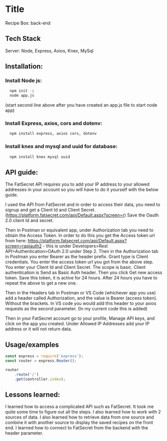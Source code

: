 # Title

Recipe Box: back-end

## Tech Stack

Server: Node, Express, Axios, Knex, MySql

## Installation:

### Install Node js:

```bash
  npm init -y
  node app.js 
```
(start second line above after you have created an app.js file to start node app)

### Install Express, axios, cors and dotenv:

```bash
  npm install express, axios cors, dotenv
```

### Install knex and mysql and uuid for database:

```bash
  npm install knex mysql uuid
```

## API guide:

The FatSecret API requires you to add your IP address to your allowed addresses in your account so you will have to do it yourself with the below guide.

I used the API from FatSecret and in order to access their data, you need to signup and get a Client Id and Client Secret. (https://platform.fatsecret.com/api/Default.aspx?screen=r)
Save the Oauth 2.0 client Id and secret.

Then in Postman or equivalent app, under Authorization tab you need to obtain the Access Token. In order to do this you get the Access token url from here: https://platform.fatsecret.com/api/Default.aspx?screen=rapiauth2 - this is under Developers>Rest API>Authentication>OAuth 2.0 under Step 2.
Then in the Authorization tab in Postman you enter Bearer as the header prefix. Grant type is Client credentials. You enter the access token url you got from the above step. You enter your Client Id and Client Secret. The scope is basic. Client authentication is Send as Basic Auth header.
Then you click Get new access token. 
Save this token, it is active for 24 hours. After 24 hours you have to repeat the above to get a new one.

Then in the Headers tab in Postman or VS Code (whichever app you use) add a header called Authorization, and the value is Bearer (access token). Without the brackets. In VS code you would add this header to your axios requests as the second parameter.
(In my current code this is added)

Then in your FatSecret account go to your profile, Manage API keys, and click on the app you created. Under Allowed IP Addresses add your IP address or it will not return data.

## Usage/examples

```javascript
const express = require('express');
const router = express.Router();

router
    .route('/')
    .get(controller.index);
```


## Lessons learned:

I learned how to access a complicated API such as FatSecret. It took me quite some time to figure out all the steps. I also learned how to work with 2 sources of data. 
I also learned how to retrieve data from one source and combine it with another source to display the saved recipes on the front end.
I learned how to connect to FatSecret from the backend with the header parameter.



